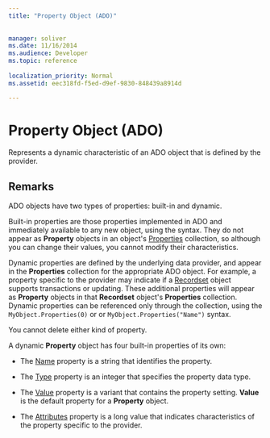 ```yaml
---
title: "Property Object (ADO)"
 
 
manager: soliver
ms.date: 11/16/2014
ms.audience: Developer
ms.topic: reference
  
localization_priority: Normal
ms.assetid: eec318fd-f5ed-d9ef-9830-848439a8914d

---
```


# Property Object (ADO)

Represents a dynamic characteristic of an ADO object that is defined by the provider.
  
## Remarks

ADO objects have two types of properties: built-in and dynamic.
  
Built-in properties are those properties implemented in ADO and immediately available to any new object, using the syntax. They do not appear as **Property** objects in an object's [Properties](properties-collection-ado.md) collection, so although you can change their values, you cannot modify their characteristics. 
  
Dynamic properties are defined by the underlying data provider, and appear in the **Properties** collection for the appropriate ADO object. For example, a property specific to the provider may indicate if a [Recordset](recordset-object-ado.md) object supports transactions or updating. These additional properties will appear as **Property** objects in that **Recordset** object's **Properties** collection. Dynamic properties can be referenced only through the collection, using the  `MyObject.Properties(0)` or or  `MyObject.Properties("Name")` syntax. 
  
You cannot delete either kind of property.
  
A dynamic **Property** object has four built-in properties of its own: 
  
- The [Name](name-property-ado.md) property is a string that identifies the property. 
    
- The [Type](type-property-ado.md) property is an integer that specifies the property data type. 
    
- The [Value](value-property-ado.md) property is a variant that contains the property setting. **Value** is the default property for a **Property** object. 
    
- The [Attributes](attributes-property-ado.md) property is a long value that indicates characteristics of the property specific to the provider. 
    

